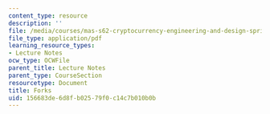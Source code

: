```yaml
---
content_type: resource
description: ''
file: /media/courses/mas-s62-cryptocurrency-engineering-and-design-spring-2018/156683de6d8fb02579f0c14c7b010b0b_MAS-S62S18-lec08.pdf
file_type: application/pdf
learning_resource_types:
- Lecture Notes
ocw_type: OCWFile
parent_title: Lecture Notes
parent_type: CourseSection
resourcetype: Document
title: Forks
uid: 156683de-6d8f-b025-79f0-c14c7b010b0b
---
```

